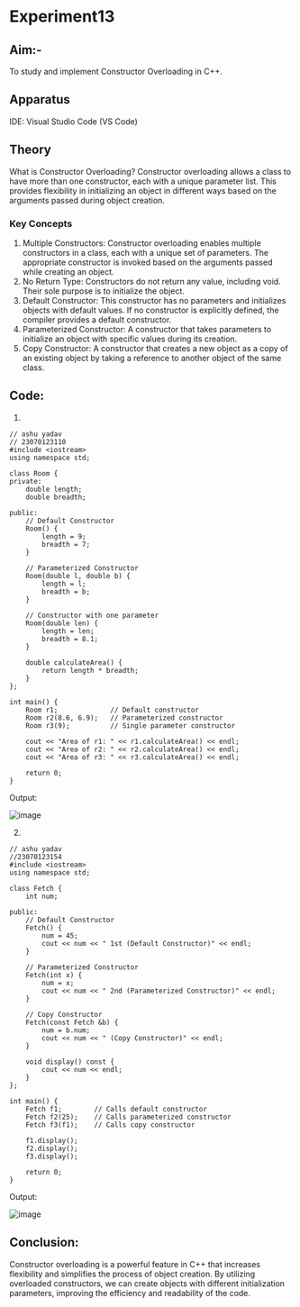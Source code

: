 # Experiment13
## Aim:-
To study and implement Constructor Overloading in C++.

## Apparatus
IDE: Visual Studio Code (VS Code)
## Theory
What is Constructor Overloading?
Constructor overloading allows a class to have more than one constructor, each with a unique parameter list. This provides flexibility in initializing an object in different ways based on the arguments passed during object creation.

### Key Concepts
1. Multiple Constructors: Constructor overloading enables multiple constructors in a class, each with a unique set of parameters. The appropriate constructor is invoked based on the arguments passed while creating an object.
2. No Return Type: Constructors do not return any value, including void. Their sole purpose is to initialize the object.
3. Default Constructor: This constructor has no parameters and initializes objects with default values. If no constructor is explicitly defined, the compiler provides a default constructor.
4. Parameterized Constructor: A constructor that takes parameters to initialize an object with specific values during its creation.
5. Copy Constructor: A constructor that creates a new object as a copy of an existing object by taking a reference to another object of the same class.

## Code:

1. 
```
// ashu yadav
// 23070123110
#include <iostream>
using namespace std;

class Room {
private:
    double length;
    double breadth;

public:
    // Default Constructor
    Room() {
        length = 9;
        breadth = 7;
    }

    // Parameterized Constructor
    Room(double l, double b) {
        length = l;
        breadth = b;
    }

    // Constructor with one parameter
    Room(double len) {
        length = len;
        breadth = 8.1;
    }

    double calculateArea() {
        return length * breadth;
    }
};

int main() {
    Room r1;             // Default constructor
    Room r2(8.6, 6.9);   // Parameterized constructor
    Room r3(9);          // Single parameter constructor
       
    cout << "Area of r1: " << r1.calculateArea() << endl;
    cout << "Area of r2: " << r2.calculateArea() << endl;
    cout << "Area of r3: " << r3.calculateArea() << endl;

    return 0;
}
```
Output:

![image](https://github.com/user-attachments/assets/a27679c0-458d-4ea2-9e06-826cd8948c85)


2. 

```
// ashu yadav
//23070123154
#include <iostream>
using namespace std;

class Fetch {
    int num;

public:
    // Default Constructor
    Fetch() {
        num = 45;
        cout << num << " 1st (Default Constructor)" << endl;
    }

    // Parameterized Constructor
    Fetch(int x) {
        num = x;
        cout << num << " 2nd (Parameterized Constructor)" << endl;
    }

    // Copy Constructor
    Fetch(const Fetch &b) {
        num = b.num;
        cout << num << " (Copy Constructor)" << endl;
    }

    void display() const {
        cout << num << endl;
    }
};

int main() {
    Fetch f1;        // Calls default constructor
    Fetch f2(25);    // Calls parameterized constructor
    Fetch f3(f1);    // Calls copy constructor

    f1.display();
    f2.display();
    f3.display();

    return 0;
}
```
Output:

![image](https://github.com/user-attachments/assets/c3a000fc-09fe-4676-a6f9-bdb81ab0f5e5)


## Conclusion:
Constructor overloading is a powerful feature in C++ that increases flexibility and simplifies the process of object creation. By utilizing overloaded constructors, we can create objects with different initialization parameters, improving the efficiency and readability of the code.
